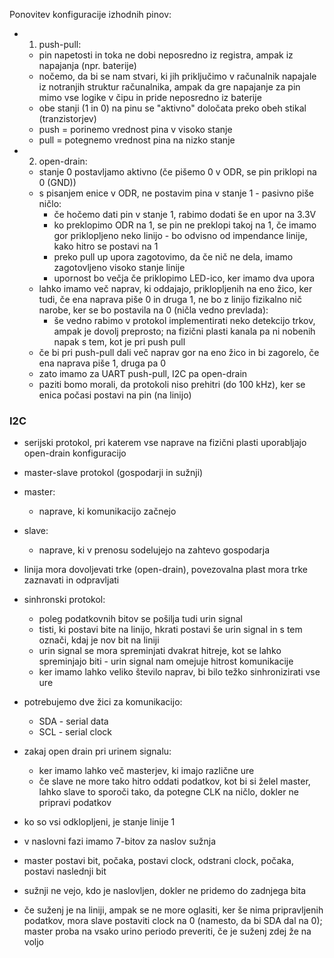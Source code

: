 Ponovitev konfiguracije izhodnih pinov:
- 1. push-pull:
	- pin napetosti in toka ne dobi neposredno iz registra, ampak iz napajanja (npr. baterije)
	- nočemo, da bi se nam stvari, ki jih priključimo v računalnik napajale iz notranjih struktur računalnika, ampak da gre napajanje za pin mimo vse logike v čipu in pride neposredno iz baterije
	- obe stanji (1 in 0) na pinu se "aktivno" določata preko obeh stikal (tranzistorjev)
	- push = porinemo vrednost pina v visoko stanje
	- pull = potegnemo vrednost pina na nizko stanje
- 2. open-drain:
	- stanje 0 postavljamo aktivno (če pišemo 0 v ODR, se pin priklopi na 0 (GND))
	- s pisanjem enice v ODR, ne postavim pina v stanje 1 - pasivno piše ničlo:
		- če hočemo dati pin v stanje 1, rabimo dodati še en upor na 3.3V
		- ko preklopimo ODR na 1, se pin ne preklopi takoj na 1, če imamo gor priklopljeno neko linijo - bo odvisno od impendance linije, kako hitro se postavi na 1
		- preko pull up upora zagotovimo, da če nič ne dela, imamo zagotovljeno visoko stanje linije
		- upornost bo večja če priklopimo LED-ico, ker imamo dva upora
	- lahko imamo več naprav, ki oddajajo, priklopljenih na eno žico, ker tudi, če ena naprava piše 0 in druga 1, ne bo z linijo fizikalno nič narobe, ker se bo postavila na 0 (ničla vedno prevlada):
		- še vedno rabimo v protokol implementirati neko detekcijo trkov, ampak je dovolj preprosto; na fizični plasti kanala pa ni nobenih napak s tem, kot je pri push pull
	- če bi pri push-pull dali več naprav gor na eno žico in bi zagorelo, če ena naprava piše 1, druga pa 0
	- zato imamo za UART push-pull, I2C pa open-drain
	- paziti bomo morali, da protokoli niso prehitri (do 100 kHz), ker se enica počasi postavi na pin (na linijo)

### I2C
- serijski protokol, pri katerem vse naprave na fizični plasti uporabljajo open-drain konfiguracijo
- master-slave protokol (gospodarji in sužnji)
- master:
	- naprave, ki komunikacijo začnejo
- slave:
	- naprave, ki v prenosu sodelujejo na zahtevo gospodarja
- linija mora dovoljevati trke (open-drain), povezovalna plast mora trke zaznavati in odpravljati
- sinhronski protokol:
	- poleg podatkovnih bitov se pošilja tudi urin signal
	- tisti, ki postavi bite na linijo, hkrati postavi še urin signal in s tem označi, kdaj je nov bit na liniji
	- urin signal se mora spreminjati dvakrat hitreje, kot se lahko spreminjajo biti - urin signal nam omejuje hitrost komunikacije
	- ker imamo lahko veliko število naprav, bi bilo težko sinhronizirati vse ure
- potrebujemo dve žici za komunikacijo:
	- SDA - serial data
	- SCL - serial clock
- zakaj open drain pri urinem signalu:
	- ker imamo lahko več masterjev, ki imajo različne ure
	- če slave ne more tako hitro oddati podatkov, kot bi si želel master, lahko slave to sporoči tako, da potegne CLK na ničlo, dokler ne pripravi podatkov

- ko so vsi odklopljeni, je stanje linije 1
- v naslovni fazi imamo 7-bitov za naslov sužnja
- master postavi bit, počaka, postavi clock, odstrani clock, počaka, postavi naslednji bit
- sužnji ne vejo, kdo je naslovljen, dokler ne pridemo do zadnjega bita

- če suženj je na liniji, ampak se ne more oglasiti, ker še nima pripravljenih podatkov, mora slave postaviti clock na 0 (namesto, da bi SDA dal na 0); master proba na vsako urino periodo preveriti, če je suženj zdej že na voljo